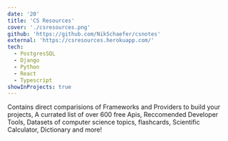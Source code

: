 ```yaml
---
date: '20'
title: 'CS Resources'
cover: './csresources.png'
github: 'https://github.com/NikSchaefer/csnotes'
external: 'https://csresources.herokuapp.com/'
tech:
  - PostgresSQL
  - Django
  - Python
  - React
  - Typescript
showInProjects: true
---
```


Contains direct comparisions of Frameworks and Providers to build your projects, A currated list of over 600 free Apis, Reccomended Developer Tools, Datasets of computer science topics, flashcards, Scientific Calculator, Dictionary and more!
